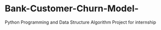 # Bank-Customer-Churn-Model-
Python Programming and Data Structure Algorithm Project for internship
